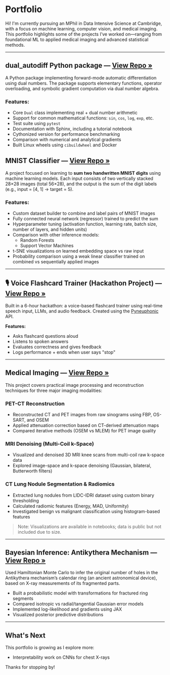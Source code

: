 # Portfolio

Hi! I'm currently pursuing an MPhil in Data Intensive Science at Cambridge, with a focus on machine learning, computer vision, and medical imaging. This portfolio highlights some of the projects I’ve worked on—ranging from foundational ML to applied medical imaging and advanced statistical methods.

---

## dual_autodiff Python package — [View Repo »]( https://github.com/jjkkk627/autodiff-with-dual-numbers.git)

A Python package implementing forward-mode automatic differentiation using dual numbers. The package supports elementary functions, operator overloading, and symbolic gradient computation via dual number algebra.

### Features:
- Core `Dual` class implementing real + dual number arithmetic  
- Support for common mathematical functions: `sin`, `cos`, `log`, `exp`, etc.  
- Test suite using `pytest`  
- Documentation with Sphinx, including a tutorial notebook  
- Cythonized version for performance benchmarking  
- Comparison with numerical and analytical gradients  
- Built Linux wheels using `cibuildwheel` and Docker
  
## MNIST Classifier — [View Repo »]( https://github.com/jjkkk627/machine-learning-mnist.git)

A project focused on learning to **sum two handwritten MNIST digits** using machine learning models. Each input consists of two vertically stacked 28×28 images (total 56×28), and the output is the sum of the digit labels (e.g., input = [4, 1] → target = 5).

### Features:
- Custom dataset builder to combine and label pairs of MNIST images  
- Fully connected neural network (regressor) trained to predict the sum  
- Hyperparameter tuning (activation function, learning rate, batch size, number of layers, and hidden units)  
- Comparison with other inference models:
  - Random Forests
  - Support Vector Machines
- t-SNE visualizations on learned embedding space vs raw input  
- Probability comparison using a weak linear classifier trained on combined vs sequentially applied images
---
## 🎙️ Voice Flashcard Trainer (Hackathon Project) — [View Repo »](https://github.com/jjkkk627/hackathon-nlp.git)

Built in a 6-hour hackathon: a voice-based flashcard trainer using real-time speech input, LLMs, and audio feedback. Created using the [Pyneuphonic](https://github.com/neuphonic/pyneuphonic) API.

**Features:**
- Asks flashcard questions aloud
- Listens to spoken answers
- Evaluates correctness and gives feedback
- Logs performance + ends when user says "stop"
---

## Medical Imaging — [View Repo »](https://github.com/jjkkk627/medical-imaging.git)

This project covers practical image processing and reconstruction techniques for three major imaging modalities:

### PET-CT Reconstruction
- Reconstructed CT and PET images from raw sinograms using FBP, OS-SART, and OSEM
- Applied attenuation correction based on CT-derived attenuation maps
- Compared iterative methods (OSEM vs MLEM) for PET image quality

### MRI Denoising (Multi-Coil k-Space)
- Visualized and denoised 3D MRI knee scans from multi-coil raw k-space data
- Explored image-space and k-space denoising (Gaussian, bilateral, Butterworth filters)

### CT Lung Nodule Segmentation & Radiomics
- Extracted lung nodules from LIDC-IDRI dataset using custom binary thresholding
- Calculated radiomic features (Energy, MAD, Uniformity)
- Investigated benign vs malignant classification using histogram-based features

> Note: Visualizations are available in notebooks; data is public but not included due to size.
---
## Bayesian Inference: Antikythera Mechanism — [View Repo »](https://github.com/jjkkk627/advanced-stats.git)

Used Hamiltonian Monte Carlo to infer the original number of holes in the Antikythera mechanism’s calendar ring (an ancient astronomical device), based on X-ray measurements of its fragmented parts.

- Built a probabilistic model with transformations for fractured ring segments
- Compared isotropic vs radial/tangential Gaussian error models
- Implemented log-likelihood and gradients using JAX
- Visualized posterior predictive distributions
---
## What's Next

This portfolio is growing as I explore more:

- Interpretability work on CNNs for chest X-rays

Thanks for stopping by!

